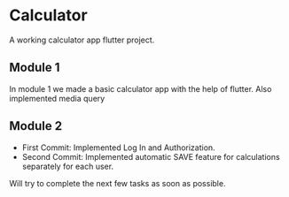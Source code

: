 # Calculator

A working calculator app flutter project.

## Module 1

In module 1 we made a basic calculator app with the help of flutter.
Also implemented media query

## Module 2

- First Commit: Implemented Log In and Authorization.
- Second Commit: Implemented automatic SAVE feature for calculations separately for each user.

Will try to complete the next few tasks as soon as possible.

